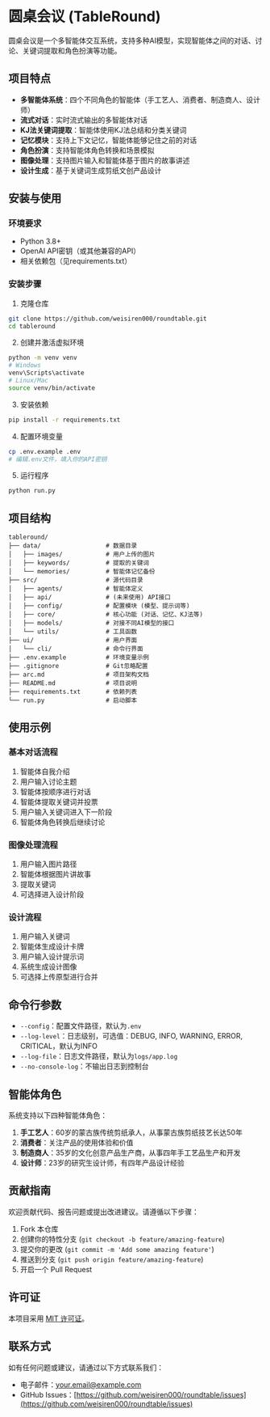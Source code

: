 # 圆桌会议 (TableRound)

圆桌会议是一个多智能体交互系统，支持多种AI模型，实现智能体之间的对话、讨论、关键词提取和角色扮演等功能。

## 项目特点

- **多智能体系统**：四个不同角色的智能体（手工艺人、消费者、制造商人、设计师）
- **流式对话**：实时流式输出的多智能体对话
- **KJ法关键词提取**：智能体使用KJ法总结和分类关键词
- **记忆模块**：支持上下文记忆，智能体能够记住之前的对话
- **角色扮演**：支持智能体角色转换和场景模拟
- **图像处理**：支持图片输入和智能体基于图片的故事讲述
- **设计生成**：基于关键词生成剪纸文创产品设计

## 安装与使用

### 环境要求

- Python 3.8+
- OpenAI API密钥（或其他兼容的API）
- 相关依赖包（见requirements.txt）

### 安装步骤

1. 克隆仓库
```bash
git clone https://github.com/weisiren000/roundtable.git
cd tableround
```

2. 创建并激活虚拟环境
```bash
python -m venv venv
# Windows
venv\Scripts\activate
# Linux/Mac
source venv/bin/activate
```

3. 安装依赖
```bash
pip install -r requirements.txt
```

4. 配置环境变量
```bash
cp .env.example .env
# 编辑.env文件，填入你的API密钥
```

5. 运行程序
```bash
python run.py
```

## 项目结构

```
tableround/
├── data/                  # 数据目录
│   ├── images/            # 用户上传的图片
│   ├── keywords/          # 提取的关键词
│   └── memories/          # 智能体记忆备份
├── src/                   # 源代码目录
│   ├── agents/            # 智能体定义
│   ├── api/               # (未来使用) API接口
│   ├── config/            # 配置模块 (模型、提示词等)
│   ├── core/              # 核心功能 (对话、记忆、KJ法等)
│   ├── models/            # 对接不同AI模型的接口
│   └── utils/             # 工具函数
├── ui/                    # 用户界面
│   └── cli/               # 命令行界面
├── .env.example           # 环境变量示例
├── .gitignore             # Git忽略配置
├── arc.md                 # 项目架构文档
├── README.md              # 项目说明
├── requirements.txt       # 依赖列表
└── run.py                 # 启动脚本
```

## 使用示例

### 基本对话流程

1. 智能体自我介绍
2. 用户输入讨论主题
3. 智能体按顺序进行对话
4. 智能体提取关键词并投票
5. 用户输入关键词进入下一阶段
6. 智能体角色转换后继续讨论

### 图像处理流程

1. 用户输入图片路径
2. 智能体根据图片讲故事
3. 提取关键词
4. 可选择进入设计阶段

### 设计流程

1. 用户输入关键词
2. 智能体生成设计卡牌
3. 用户输入设计提示词
4. 系统生成设计图像
5. 可选择上传原型进行合并

## 命令行参数

- `--config`：配置文件路径，默认为`.env`
- `--log-level`：日志级别，可选值：DEBUG, INFO, WARNING, ERROR, CRITICAL，默认为INFO
- `--log-file`：日志文件路径，默认为`logs/app.log`
- `--no-console-log`：不输出日志到控制台

## 智能体角色

系统支持以下四种智能体角色：

1. **手工艺人**：60岁的蒙古族传统剪纸承人，从事蒙古族剪纸技艺长达50年
2. **消费者**：关注产品的使用体验和价值
3. **制造商人**：35岁的文化创意产品生产商，从事四年手工艺品生产和开发
4. **设计师**：23岁的研究生设计师，有四年产品设计经验

## 贡献指南

欢迎贡献代码、报告问题或提出改进建议。请遵循以下步骤：

1. Fork 本仓库
2. 创建你的特性分支 (`git checkout -b feature/amazing-feature`)
3. 提交你的更改 (`git commit -m 'Add some amazing feature'`)
4. 推送到分支 (`git push origin feature/amazing-feature`)
5. 开启一个 Pull Request

## 许可证

本项目采用 [MIT 许可证](LICENSE)。

## 联系方式

如有任何问题或建议，请通过以下方式联系我们：

- 电子邮件：your.email@example.com
- GitHub Issues：[https://github.com/weisiren000/roundtable/issues](https://github.com/weisiren000/roundtable/issues)
